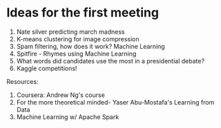# Ideas for the first meeting

1. Nate silver predicting march madness
2. K-means clustering for image compression
3. Spam filtering, how does it work? Machine Learning
4. Spitfire - Rhymes using Machine Learning
5. What words did candidates use the most in a presidential debate?
6. Kaggle competitions!

Resources:

1. Coursera: Andrew Ng's course
2. For the more theoretical minded- Yaser Abu-Mostafa's Learning from Data
3. Machine Learning w/ Apache Spark
